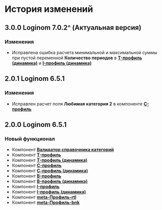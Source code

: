 # История изменений

## 3.0.0 Loginom 7.0.2^ (Актуальная версия)

### **Изменения**

* Исправлена ошибка расчета минимальной и максимальной суммы при пустой переменной **Количество периодов** в **[T-профиль (динамика)](./docs/Loginom%20Single%20View%20Kit.pdf)** и **[I-профиль (динамика)](./docs/Loginom%20Single%20View%20Kit.pdf)**

## 2.0.1 Loginom 6.5.1

### **Изменения**

* Исправлен расчет поля **Любимая категория 2** в компоненте **[С-профиль](./docs/Loginom%20Single%20View%20Kit.pdf)**

## 2.0.0 Loginom 6.5.1

### **Новый функционал**

* Компонент **[Валидатор справочника категорий](./docs/Loginom%20Single%20View%20Kit.pdf)**
* Компонент **[T-профиль](./docs/Loginom%20Single%20View%20Kit.pdf)**
* Компонент **[T-профиль (динамика)](./docs/Loginom%20Single%20View%20Kit.pdf)**
* Компонент **[С-профиль](./docs/Loginom%20Single%20View%20Kit.pdf)**
* Компонент **[С-профиль (динамика)](./docs/Loginom%20Single%20View%20Kit.pdf)**
* Компонент **[B-профиль](./docs/Loginom%20Single%20View%20Kit.pdf)**
* Компонент **[B-профиль (динамика)](./docs/Loginom%20Single%20View%20Kit.pdf)**
* Компонент **[I-профиль](./docs/Loginom%20Single%20View%20Kit.pdf)**
* Компонент **[I-профиль (динамика)](./docs/Loginom%20Single%20View%20Kit.pdf)**
* Компонент **[meta-Профиль-rtl](./docs/Loginom%20Single%20View%20Kit.pdf)**
* Компонент **[meta-Профиль-bnk](./docs/Loginom%20Single%20View%20Kit.pdf)**